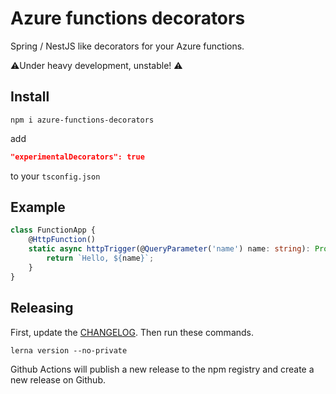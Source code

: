 # Azure functions decorators

Spring / NestJS like decorators for your Azure functions.

⚠️Under heavy development, unstable! ⚠️

## Install

```shell
npm i azure-functions-decorators
```

add

```json
"experimentalDecorators": true
```

to your `tsconfig.json`

## Example

```ts
class FunctionApp {
    @HttpFunction()
    static async httpTrigger(@QueryParameter('name') name: string): Promise<string> {
        return `Hello, ${name}`;
    }
}
```

## Releasing

First, update the [CHANGELOG](./CHANGELOG.md). Then run these commands.

```shell
lerna version --no-private
```

Github Actions will publish a new release to the npm registry and create a new release on Github.
